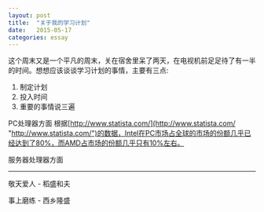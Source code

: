 ```yaml
---
layout: post
title:  "关于我的学习计划"
date:   2015-05-17	
categories: essay
---
```


这个周末又是一个平凡的周末，关在宿舍里呆了两天，在电视机前足足待了有一半的时间。想想应该谈谈学习计划的事情，主要有三点:

1. 制定计划
2. 投入时间
3. 重要的事情说三遍
 
 


PC处理器方面
根据[http://www.statista.com/](http://www.statista.com/ "http://www.statista.com/")的数据，Intel在PC市场占全球的市场的份额几乎已经达到了80%，而AMD占市场的份额几乎只有10%左右。

服务器处理器方面



* * *
敬天爱人 - 稻盛和夫

事上磨练 - 西乡隆盛
